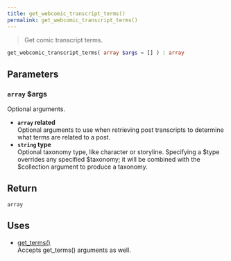 ```yaml
---
title: get_webcomic_transcript_terms()
permalink: get_webcomic_transcript_terms()
---
```


> Get comic transcript terms.

```php
get_webcomic_transcript_terms( array $args = [] ) : array
```

## Parameters

### `array` $args
Optional arguments.

- **`array` related**  
Optional arguments to use when retrieving post
transcripts to determine what terms are related
to a post.
- **`string` type**  
Optional taxonomy type, like character or storyline.
Specifying a $type overrides any specified $taxonomy;
it will be combined with the $collection argument to
produce a taxonomy.

## Return

`array`

## Uses
- [get_terms()](https://developer.wordpress.org/reference/functions/get_terms/)  
Accepts
get_terms() arguments as well.
